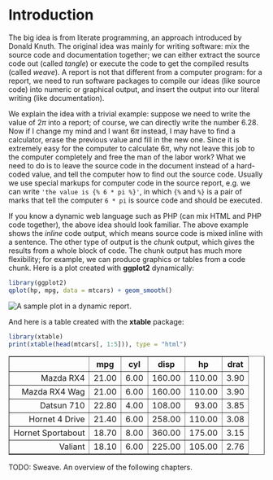 # Introduction

The big idea is from literate programming, an approach introduced by Donald Knuth. The original idea was mainly for writing software: mix the source code and documentation together; we can either extract the source code out (called _tangle_) or execute the code to get the compiled results (called _weave_). A report is not that different from a computer program: for a report, we need to run software packages to compile our ideas (like source code) into numeric or graphical output, and insert the output into our literal writing (like documentation).

We explain the idea with a trivial example: suppose we need to write the value of $2\pi$ into a report; of course, we can directly write the number $6.28$. Now if I change my mind and I want $6\pi$ instead, I may have to find a calculator, erase the previous value and fill in the new one. Since it is extremely easy for the computer to calculate $6\pi$, why not leave this job to the computer completely and free the man of the labor work? What we need to do is to leave the source code in the document instead of a hard-coded value, and tell the computer how to find out the source code. Usually we use special markups for computer code in the source report, e.g. we can write `'the value is {% 6 * pi %}'`, in which `{%` and `%}` is a pair of marks that tell the computer `6 * pi` is source code and should be executed.

If you know a dynamic web language such as PHP (can mix HTML and PHP code together), the above idea should look familiar. The above example shows the _inline_ code output, which means source code is mixed inline with a sentence. The other type of output is the _chunk_ output, which gives the results from a whole block of code. The chunk output has much more flexibility; for example, we can produce graphics or tables from a code chunk. Here is a plot created with **ggplot2** dynamically:



```r
library(ggplot2)
qplot(hp, mpg, data = mtcars) + geom_smooth()
```

![A sample plot in a dynamic report.](http://i.imgur.com/1i1W6.png) 


And here is a table created with the **xtable** package:



```r
library(xtable)
print(xtable(head(mtcars[, 1:5])), type = "html")
```

<!-- html table generated in R 2.14.2 by xtable 1.7-0 package -->
<!-- Sun Mar 18 21:36:42 2012 -->
<TABLE border=1>
<TR> <TH>  </TH> <TH> mpg </TH> <TH> cyl </TH> <TH> disp </TH> <TH> hp </TH> <TH> drat </TH>  </TR>
  <TR> <TD align="right"> Mazda RX4 </TD> <TD align="right"> 21.00 </TD> <TD align="right"> 6.00 </TD> <TD align="right"> 160.00 </TD> <TD align="right"> 110.00 </TD> <TD align="right"> 3.90 </TD> </TR>
  <TR> <TD align="right"> Mazda RX4 Wag </TD> <TD align="right"> 21.00 </TD> <TD align="right"> 6.00 </TD> <TD align="right"> 160.00 </TD> <TD align="right"> 110.00 </TD> <TD align="right"> 3.90 </TD> </TR>
  <TR> <TD align="right"> Datsun 710 </TD> <TD align="right"> 22.80 </TD> <TD align="right"> 4.00 </TD> <TD align="right"> 108.00 </TD> <TD align="right"> 93.00 </TD> <TD align="right"> 3.85 </TD> </TR>
  <TR> <TD align="right"> Hornet 4 Drive </TD> <TD align="right"> 21.40 </TD> <TD align="right"> 6.00 </TD> <TD align="right"> 258.00 </TD> <TD align="right"> 110.00 </TD> <TD align="right"> 3.08 </TD> </TR>
  <TR> <TD align="right"> Hornet Sportabout </TD> <TD align="right"> 18.70 </TD> <TD align="right"> 8.00 </TD> <TD align="right"> 360.00 </TD> <TD align="right"> 175.00 </TD> <TD align="right"> 3.15 </TD> </TR>
  <TR> <TD align="right"> Valiant </TD> <TD align="right"> 18.10 </TD> <TD align="right"> 6.00 </TD> <TD align="right"> 225.00 </TD> <TD align="right"> 105.00 </TD> <TD align="right"> 2.76 </TD> </TR>
   </TABLE>



TODO: Sweave. An overview of the following chapters.


